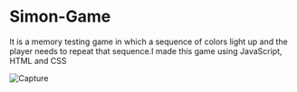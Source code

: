 # Simon-Game
It is a memory testing game in which a sequence of colors light up and the player needs to repeat that sequence.I made this game using JavaScript, HTML and CSS

![Capture](https://user-images.githubusercontent.com/66676396/111423699-af006100-8716-11eb-957d-a1cf961cd9aa.JPG)
